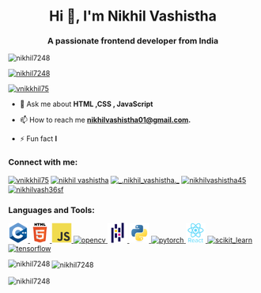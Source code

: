 <h1 align="center">Hi 👋, I'm Nikhil Vashistha</h1>
<h3 align="center">A passionate frontend developer from India</h3>

<p align="left"> <img src="https://komarev.com/ghpvc/?username=nikhil7248&label=Profile%20views&color=0e75b6&style=flat" alt="nikhil7248" /> </p>

<p align="left"> <a href="https://github.com/ryo-ma/github-profile-trophy"><img src="https://github-profile-trophy.vercel.app/?username=nikhil7248" alt="nikhil7248" /></a> </p>

<p align="left"> <a href="https://twitter.com/vnikkhil75" target="blank"><img src="https://img.shields.io/twitter/follow/vnikkhil75?logo=twitter&style=for-the-badge" alt="vnikkhil75" /></a> </p>

- 💬 Ask me about **HTML ,CSS , JavaScript**

- 📫 How to reach me **nikhilvashistha01@gmail.com.**

- ⚡ Fun fact **I**

<h3 align="left">Connect with me:</h3>
<p align="left">
<a href="https://twitter.com/vnikkhil75" target="blank"><img align="center" src="https://raw.githubusercontent.com/rahuldkjain/github-profile-readme-generator/master/src/images/icons/Social/twitter.svg" alt="vnikkhil75" height="30" width="40" /></a>
<a href="https://linkedin.com/in/nikhil vashistha" target="blank"><img align="center" src="https://raw.githubusercontent.com/rahuldkjain/github-profile-readme-generator/master/src/images/icons/Social/linked-in-alt.svg" alt="nikhil vashistha" height="30" width="40" /></a>
<a href="https://instagram.com/_.nikhil_vashistha._" target="blank"><img align="center" src="https://raw.githubusercontent.com/rahuldkjain/github-profile-readme-generator/master/src/images/icons/Social/instagram.svg" alt="_.nikhil_vashistha._" height="30" width="40" /></a>
<a href="https://www.leetcode.com/nikhilvashistha45" target="blank"><img align="center" src="https://raw.githubusercontent.com/rahuldkjain/github-profile-readme-generator/master/src/images/icons/Social/leet-code.svg" alt="nikhilvashistha45" height="30" width="40" /></a>
<a href="https://auth.geeksforgeeks.org/user/nikhilvash36sf" target="blank"><img align="center" src="https://raw.githubusercontent.com/rahuldkjain/github-profile-readme-generator/master/src/images/icons/Social/geeks-for-geeks.svg" alt="nikhilvash36sf" height="30" width="40" /></a>
</p>

<h3 align="left">Languages and Tools:</h3>
<p align="left"> <a href="https://www.w3schools.com/cpp/" target="_blank" rel="noreferrer"> <img src="https://raw.githubusercontent.com/devicons/devicon/master/icons/cplusplus/cplusplus-original.svg" alt="cplusplus" width="40" height="40"/> </a> <a href="https://www.w3.org/html/" target="_blank" rel="noreferrer"> <img src="https://raw.githubusercontent.com/devicons/devicon/master/icons/html5/html5-original-wordmark.svg" alt="html5" width="40" height="40"/> </a> <a href="https://developer.mozilla.org/en-US/docs/Web/JavaScript" target="_blank" rel="noreferrer"> <img src="https://raw.githubusercontent.com/devicons/devicon/master/icons/javascript/javascript-original.svg" alt="javascript" width="40" height="40"/> </a> <a href="https://opencv.org/" target="_blank" rel="noreferrer"> <img src="https://www.vectorlogo.zone/logos/opencv/opencv-icon.svg" alt="opencv" width="40" height="40"/> </a> <a href="https://pandas.pydata.org/" target="_blank" rel="noreferrer"> <img src="https://raw.githubusercontent.com/devicons/devicon/2ae2a900d2f041da66e950e4d48052658d850630/icons/pandas/pandas-original.svg" alt="pandas" width="40" height="40"/> </a> <a href="https://www.python.org" target="_blank" rel="noreferrer"> <img src="https://raw.githubusercontent.com/devicons/devicon/master/icons/python/python-original.svg" alt="python" width="40" height="40"/> </a> <a href="https://pytorch.org/" target="_blank" rel="noreferrer"> <img src="https://www.vectorlogo.zone/logos/pytorch/pytorch-icon.svg" alt="pytorch" width="40" height="40"/> </a> <a href="https://reactjs.org/" target="_blank" rel="noreferrer"> <img src="https://raw.githubusercontent.com/devicons/devicon/master/icons/react/react-original-wordmark.svg" alt="react" width="40" height="40"/> </a> <a href="https://scikit-learn.org/" target="_blank" rel="noreferrer"> <img src="https://upload.wikimedia.org/wikipedia/commons/0/05/Scikit_learn_logo_small.svg" alt="scikit_learn" width="40" height="40"/> </a> <a href="https://www.tensorflow.org" target="_blank" rel="noreferrer"> <img src="https://www.vectorlogo.zone/logos/tensorflow/tensorflow-icon.svg" alt="tensorflow" width="40" height="40"/> </a> </p>

<p><img align="left" src="https://github-readme-stats.vercel.app/api/top-langs?username=nikhil7248&show_icons=true&locale=en&layout=compact" alt="nikhil7248" /></p>

<p>&nbsp;<img align="center" src="https://github-readme-stats.vercel.app/api?username=nikhil7248&show_icons=true&locale=en" alt="nikhil7248" /></p>

<p><img align="center" src="https://github-readme-streak-stats.herokuapp.com/?user=nikhil7248&" alt="nikhil7248" /></p>
